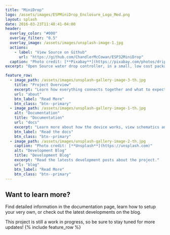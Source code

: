 ```yaml
---
title: "MiniDrop"
logo: /assets/images/ESPMiniDrop_Enclosure_Logo_Med.png
layout: splash
date: 2016-03-23T11:48:41-04:00
header:
  overlay_color: "#000"
  overlay_filter: "0.5"
  overlay_image: /assets/images/unsplash-image-1.jpg
  actions:
    - label: "View Source on Github"
      url: "https://github.com/ChandlerMcCowan/ESP32MiniDrop"
  caption: "Photo credit: [**Pixabay**](https://pixabay.com/photos/drip-water-drop-of-water-liquid-2235618/)"
excerpt: "Open Source water drop controller, in a small, low cost package; A Bluetooth connected 12V solenoid driver for great water drop photography."

feature_row:
  - image_path: /assets/images/unsplash-gallery-image-3-th.jpg
    title: "Project Overview"
    excerpt: "Learn how everything connects together and what to expect from this device"
    url: "about"
    btn_label: "Read More"
    btn_class: "btn--primary"
  - image_path: /assets/images/unsplash-gallery-image-1-th.jpg
    alt: "Documentation"
    title: "Documentation"
    url: "docs"
    excerpt: "Learn more about how the device works, view schematics and CAD drawings"
    btn_label: "Read the docs"
    btn_class: "btn--primary"
  - image_path: /assets/images/unsplash-gallery-image-2-th.jpg
    caption: "Photo credit: [**Unsplash**](https://unsplash.com)"
    alt: "Development Blog"
    title: "Development Blog"
    excerpt: "Read the latests development posts about the project."
    url: "blog"
    btn_label: "Read More"
    btn_class: "btn--primary"
---
```

<h2>Want to learn more?</h2>
Find detailed information in the documentation page, learn how to setup your very own, or check out the latest developments on the blog.

This project is still a work in progress, so be sure to stay tuned for more updates!
{% include feature_row %}


